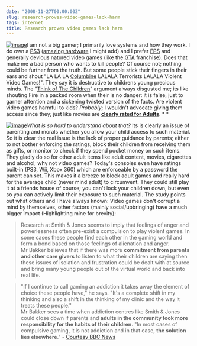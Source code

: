 ```yaml
---
date: "2008-11-27T00:00:00Z"
slug: research-proves-video-games-lack-harm
tags: internet
title: Research proves video games lack harm
---
```


[![image](http://upload.wikimedia.org/wikipedia/en/thumb/a/a0/Gtalogowhite.svg/200px-Gtalogowhite.svg.png)](http://upload.wikimedia.org/wikipedia/en/thumb/a/a0/Gtalogowhite.svg/200px-Gtalogowhite.svg.png)I
am not a big gamer; I primarily love systems and how they work. I do own
a [PS3](http://en.wikipedia.org/wiki/PlayStation_3) ([amazing
hardware](http://en.wikipedia.org/wiki/PlayStation_3_hardware) I might
add) and I prefer
[FPS](http://en.wikipedia.org/wiki/First-person_shooter) and generally
devious natured video games (like the
[GTA](http://en.wikipedia.org/wiki/Grand_Theft_Auto_(series))
franchise). Does that make me a bad person who wants to kill people? Of
course not; nothing could be further from the truth. But some people
stick their fingers in their ears and shout "LA LA LA
[Columbine](http://en.wikipedia.org/wiki/Columbine_High_School_massacre)
LALALA Terrorists LALALA Violent Video Games!". They say it is
destructive to childrens young precious minds. The "[Think of The
Children](http://en.wikipedia.org/wiki/For_The_Children_(politics))"
argument always disgusted me; its like shouting Fire in a packed room
when their is no danger: it is false, just to garner attention and a
sickening twisted version of the facts. Are violent video games harmful
to kids? *Probably*; I wouldn't advocate giving them access since they;
just like movies are [**clearly rated for
Adults**](http://en.wikipedia.org/wiki/Pan_European_Game_Information). *
*  
  
[![image](http://upload.wikimedia.org/wikipedia/en/4/41/Codbox.jpg)](http://upload.wikimedia.org/wikipedia/en/4/41/Codbox.jpg)*What
is so hard to understand about that?* Its is clearly an issue of
parenting and morals whether you allow your child access to such
material. So it is clear the real issue is the lack of proper guidance
by parents; either to not bother enforcing the ratings, block their
children from receiving them as gifts, or monitor to check if they spend
pocket money on such items. They gladly do so for other adult items like
adult content, movies, cigarettes and alcohol; why not video games?
Today's consoles even have ratings built-in (PS3, Wii, Xbox 360) which
are enforceable by a password the parent can set. This makes it a breeze
to block adult games and really hard for the average child (never mind
adult) to circumvent. They could still play it at a friends house of
course; you can't lock your children down, but even so you can actively
limit their exposure to such material. The study points out what others
and I have always known: Video games don't corrupt a mind by themselves,
other factors (mainly social/upbringing) have a much bigger impact
(Highlighting mine for brevity):  
> Research at Smith & Jones seems to imply that feelings of anger and
> powerlessness often pre-exist a compulsion to play violent games. In
> some cases these people find each other in the gaming world and form a
> bond based on those feelings of alienation and anger.   
> Mr Bakker believes that if there was more **commitment from parents
> and other care givers** to listen to what their children are saying
> then these issues of isolation and frustration could be dealt with at
> source and bring many young people out of the virtual world and back
> into real life.

>   
> "If I continue to call gaming an addiction it takes away the element
> of choice these people have," he says. "It's a complete shift in my
> thinking and also a shift in the thinking of my clinic and the way it
> treats these people."   
> Mr Bakker sees a time when addiction centres like Smith & Jones could
> close down if parents and **adults in the community took more
> responsibility for the habits of their children**.
> "In most cases of compulsive gaming, it is not addiction and in that
> case, **the solution lies elsewhere**." - [Courtesy BBC
> News](http://news.bbc.co.uk/2/hi/technology/7746471.stm)
